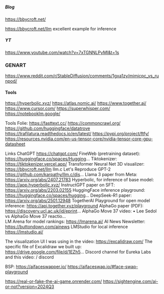 
#####  Blog
https://bbycroft.net/

https://bbycroft.net/llm   excellent example for inference
##### YT
https://www.youtube.com/watch?v=7xTGNNLPyMI&t=1s

### GENART
https://www.reddit.com/r/StableDiffusion/comments/1gxa1zy/mimicpc_vs_runpod/
#### Tools
https://hyperbolic.xyz/
https://atlas.nomic.ai/
https://www.together.ai/
https://www.cursor.com/
https://superwhisper.com/
https://notebooklm.google/

Tools Folie:
https://fasttext.cc/
https://commoncrawl.org/
https://github.com/huggingface/datatrove
https://trafilatura.readthedocs.io/en/latest/
https://pypi.org/project/ftfy/
https://resources.nvidia.com/en-us-tensor-core/nvidia-tensor-core-gpu-datasheet

Links
ChatGPT https://chatgpt.com/
FineWeb (pretraining dataset): https://huggingface.co/spaces/Hugging...
Tiktokenizer: https://tiktokenizer.vercel.app/
Transformer Neural Net 3D visualizer: https://bbycroft.net/llm
llm.c Let's Reproduce GPT-2 https://github.com/karpathy/llm.c/dis...
Llama 3 paper from Meta: https://arxiv.org/abs/2407.21783
Hyperbolic, for inference of base model: https://app.hyperbolic.xyz/
InstructGPT paper on SFT: https://arxiv.org/abs/2203.02155
HuggingFace inference playground: https://huggingface.co/spaces/hugging...
DeepSeek-R1 paper: https://arxiv.org/abs/2501.12948
TogetherAI Playground for open model inference: https://api.together.xyz/playground
AlphaGo paper (PDF): https://discovery.ucl.ac.uk/id/eprint...
AlphaGo Move 37 video:    • Lee Sedol vs AlphaGo  Move 37 reactio...  
LM Arena for model rankings: https://lmarena.ai/
AI News Newsletter: https://buttondown.com/ainews
LMStudio for local inference https://lmstudio.ai/

The visualization UI I was using in the video: https://excalidraw.com/
The specific file of Excalidraw we built up: https://drive.google.com/file/d/1EZh5...
Discord channel for Eureka Labs and this video:   / discord  


BSP:
https://aifaceswapper.io/
https://aifaceswap.io/#face-swap-playground


https://real-or-fake-the-ai-game.onrender.com/
https://sightengine.com/ai-or-not?version=2024Q3